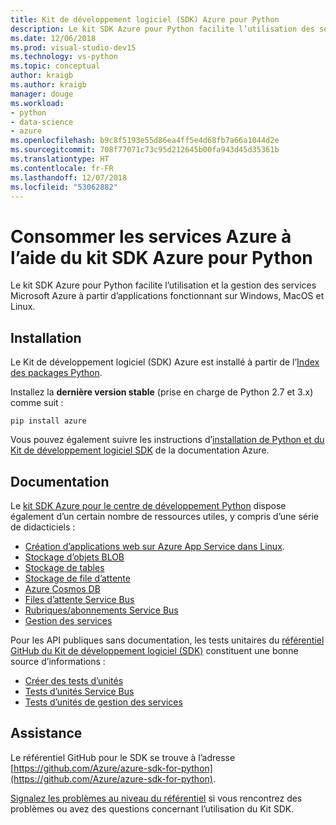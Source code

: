 ```yaml
---
title: Kit de développement logiciel (SDK) Azure pour Python
description: Le kit SDK Azure pour Python facilite l’utilisation des services Microsoft Azure à partir d’applications Python fonctionnant sur n’importe quelle plateforme.
ms.date: 12/06/2018
ms.prod: visual-studio-dev15
ms.technology: vs-python
ms.topic: conceptual
author: kraigb
ms.author: kraigb
manager: douge
ms.workload:
- python
- data-science
- azure
ms.openlocfilehash: b9c8f5193e55d86ea4ff5e4d68fb7a66a1044d2e
ms.sourcegitcommit: 708f77071c73c95d212645b00fa943d45d35361b
ms.translationtype: HT
ms.contentlocale: fr-FR
ms.lasthandoff: 12/07/2018
ms.locfileid: "53062882"
---
```

# <a name="consume-azure-services-using-the-azure-sdk-for-python"></a>Consommer les services Azure à l’aide du kit SDK Azure pour Python

Le kit SDK Azure pour Python facilite l’utilisation et la gestion des services Microsoft Azure à partir d’applications fonctionnant sur Windows, MacOS et Linux.

## <a name="installation"></a>Installation

Le Kit de développement logiciel (SDK) Azure est installé à partir de l’[Index des packages Python](https://pypi.python.org/pypi/azure).

Installez la **dernière version stable** (prise en charge de Python 2.7 et 3.x) comme suit :

```command
pip install azure
```

Vous pouvez également suivre les instructions d’[installation de Python et du Kit de développement logiciel SDK](https://docs.microsoft.com/azure/python-how-to-install/) de la documentation Azure.

## <a name="documentation"></a>Documentation

Le [kit SDK Azure pour le centre de développement Python](https://docs.microsoft.com/python/azure/?view=azure-python) dispose également d’un certain nombre de ressources utiles, y compris d’une série de didacticiels :

- [Création d’applications web sur Azure App Service dans Linux](/azure/app-service/containers/quickstart-python).
- [Stockage d’objets BLOB](/azure/storage/blobs/storage-quickstart-blobs-python)
- [Stockage de tables](/azure/cosmos-db/table-storage-how-to-use-python)
- [Stockage de file d’attente](/azure/storage/storage-python-how-to-use-queue-storage)
- [Azure Cosmos DB](/azure/cosmos-db/sql-api-python-application)
- [Files d’attente Service Bus](/azure/service-bus-messaging/service-bus-python-how-to-use-queues)
- [Rubriques/abonnements Service Bus](/azure/service-bus-messaging/service-bus-python-how-to-use-topics-subscriptions)
- [Gestion des services](/azure/cloud-services/cloud-services-python-how-to-use-service-management)

Pour les API publiques sans documentation, les tests unitaires du [référentiel GitHub du Kit de développement logiciel (SDK)](https://github.com/Azure/azure-sdk-for-python) constituent une bonne source d’informations :

- [Créer des tests d’unités](https://github.com/Azure/azure-storage-python/tree/master/tests)
- [Tests d’unités Service Bus](https://github.com/Azure/azure-sdk-for-python/tree/master/azure-servicebus/tests)
- [Tests d’unités de gestion des services](https://github.com/Azure/azure-sdk-for-python/tree/master/azure-servicemanagement-legacy/tests)

## <a name="support"></a>Assistance

Le référentiel GitHub pour le SDK se trouve à l’adresse [https://github.com/Azure/azure-sdk-for-python](https://github.com/Azure/azure-sdk-for-python).

[Signalez les problèmes au niveau du référentiel](https://github.com/Azure/azure-sdk-for-python/issues) si vous rencontrez des problèmes ou avez des questions concernant l’utilisation du Kit SDK.
